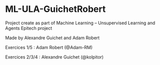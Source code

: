 # ML-ULA-GuichetRobert

Project create as part of Machine Learning – Unsupervised Learning and Agents Epitech project

Made by Alexandre Guichet and Adam Robert

Exercices 1/5 : Adam Robert (@Adam-RM)

Exercices 2/3/4 : Alexandre Guichet (@kolpitor)
